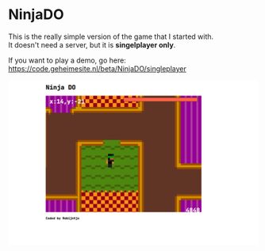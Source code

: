 # NinjaDO
This is the really simple version of the game that I started with.<br>
It doesn't need a server, but it is <b>singelplayer only</b>.

If you want to play a demo, go here:<br>
<https://code.geheimesite.nl/beta/NinjaDO/singleplayer>

![screenshot](assets/screenshot.png)
